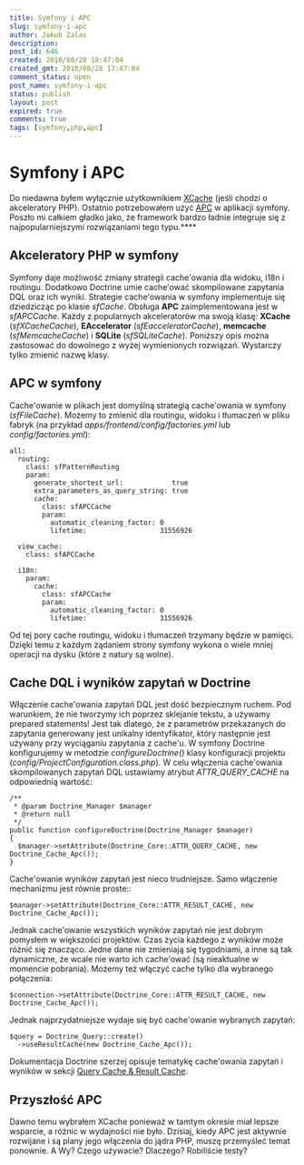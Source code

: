 ```yaml
---
title: Symfony i APC
slug: symfony-i-apc
author: Jakub Zalas
description: 
post_id: 646
created: 2010/08/28 18:47:04
created_gmt: 2010/08/28 17:47:04
comment_status: open
post_name: symfony-i-apc
status: publish
layout: post
expired: true
comments: true
tags: [symfony,php,apc]
---
```


<!--Do niedawna byłem wyłącznie użytkownikiem XCache (jeśli chodzi o akceleratory PHP). Ostatnio potrzebowałem użyć APC w aplikacji symfony. Poszło mi całkiem gładko jako, że framework bardzo ładnie integruje się z najpopularniejszymi rozwiązaniami tego typu.-->

# Symfony i APC

Do niedawna byłem wyłącznie użytkownikiem [XCache](http://xcache.lighttpd.net/) (jeśli chodzi o akceleratory PHP). Ostatnio potrzebowałem użyć [APC](http://php.net/apc) w aplikacji symfony. Poszło mi całkiem gładko jako, że framework bardzo ładnie integruje się z najpopularniejszymi rozwiązaniami tego typu.****

## Akceleratory PHP w symfony

Symfony daje możliwość zmiany strategii cache'owania dla widoku, i18n i routingu. Dodatkowo Doctrine umie cache'ować skompilowane zapytania DQL oraz ich wyniki. Strategie cache'owania w symfony implementuje się dziedzicząc po klasie _sfCache_. Obsługa **APC** zaimplementowana jest w _sfAPCCache_. Każdy z popularnych akceleratorów ma swoją klasę: **XCache** (_sfXCacheCache_), **EAccelerator** (_sfEacceleratorCache_), **memcache** (_sfMemcacheCache_) i **SQLite** (_sfSQLiteCache_). Poniższy opis można zastosować do dowolnego z wyżej wymienionych rozwiązań. Wystarczy tylko zmienić nazwę klasy. 

## APC w symfony

Cache'owanie w plikach jest domyślną strategią cache'owania w symfony (_sfFileCache_). Możemy to zmienić dla routingu, widoku i tłumaczeń w pliku fabryk (na przykład _apps/frontend/config/factories.yml_ lub _config/factories.yml_): 
    
    
    all:
      routing:
        class: sfPatternRouting
        param:
          generate_shortest_url:            true
          extra_parameters_as_query_string: true
          cache:
            class: sfAPCCache
            param:
              automatic_cleaning_factor: 0
              lifetime:                  31556926
    
      view_cache:
        class: sfAPCCache
    
      i18n:
        param:
          cache:
            class: sfAPCCache
            param:
              automatic_cleaning_factor: 0
              lifetime:                  31556926

Od tej pory cache routingu, widoku i tłumaczeń trzymany będzie w pamięci. Dzięki temu z każdym żądaniem strony symfony wykona o wiele mniej operacji na dysku (które z natury są wolne). 

## Cache DQL i wyników zapytań w Doctrine

Włączenie cache'owania zapytań DQL jest dość bezpiecznym ruchem. Pod warunkiem, że nie tworzymy ich poprzez sklejanie tekstu, a używamy prepared statements! Jest tak dlatego, że z parametrów przekazanych do zapytania generowany jest unikalny identyfikator, który następnie jest używany przy wyciąganiu zapytania z cache'u. W symfony Doctrine konfigurujemy w metodzie _configureDoctrine()_ klasy konfiguracji projektu (_config/ProjectConfiguration.class.php_). W celu włączenia cache'owania skompilowanych zapytań DQL ustawiamy atrybut _ATTR_QUERY_CACHE_ na odpowiednią wartość: 
    
    
    /**
     * @param Doctrine_Manager $manager
     * @return null
     */
    public function configureDoctrine(Doctrine_Manager $manager)
    {
      $manager->setAttribute(Doctrine_Core::ATTR_QUERY_CACHE, new Doctrine_Cache_Apc());
    }

Cache'owanie wyników zapytań jest nieco trudniejsze. Samo włączenie mechanizmu jest równie proste:: 
    
    
    $manager->setAttribute(Doctrine_Core::ATTR_RESULT_CACHE, new Doctrine_Cache_Apc());

Jednak cache'owanie wszystkich wyników zapytań nie jest dobrym pomysłem w większości projektów. Czas życia każdego z wyników może różnić się znacząco. Jedne dane nie zmieniają się tygodniami, a inne są tak dynamiczne, że wcale nie warto ich cache'ować (są nieaktualne w momencie pobrania). Możemy też włączyć cache tylko dla wybranego połączenia: 
    
    
    $connection->setAttribute(Doctrine_Core::ATTR_RESULT_CACHE, new Doctrine_Cache_Apc());

Jednak najprzydatniejsze wydaje się być cache'owanie wybranych zapytań: 
    
    
    $query = Doctrine_Query::create()
      ->useResultCache(new Doctrine_Cache_Apc());

Dokumentacja Doctrine szerzej opisuje tematykę cache'owania zapytań i wyników w sekcji [Query Cache & Result Cache](http://www.doctrine-project.org/documentation/manual/1_2/en/caching:query-cache-&-result-cache). 

## Przyszłość APC

Dawno temu wybrałem XCache ponieważ w tamtym okresie miał lepsze wsparcie, a różnic w wydajności nie było. Dzisiaj, kiedy APC jest aktywnie rozwijane i są plany jego włączenia do jądra PHP, muszę przemyśleć temat ponownie. A Wy? Czego używacie? Dlaczego? Robiliście testy?
